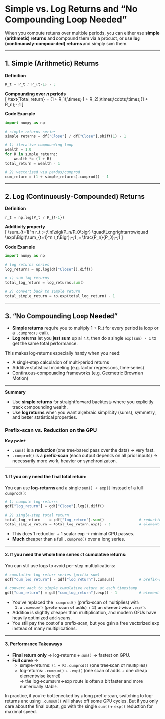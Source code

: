 # Simple vs. Log Returns and “No Compounding Loop Needed”

When you compute returns over multiple periods, you can either use **simple (arithmetic) returns** and compound them via a product, or use **log (continuously-compounded) returns** and simply sum them.

---

## 1. Simple (Arithmetic) Returns

**Definition**  
```python
R_t = P_t / P_{t-1} - 1
```

**Compounding over _n_ periods**  
\[
\text{Total\_return} = (1 + R_1)\;\times\;(1 + R_2)\;\times\;\cdots\;\times\;(1 + R_n)\;-\;1
\]

**Code Example**  
```python
import numpy as np

# simple returns series
simple_returns = df["Close"] / df["Close"].shift(1) - 1

# 1) iterative compounding loop
wealth = 1.0
for R in simple_returns:
    wealth *= (1 + R)
total_return = wealth - 1

# 2) vectorized via pandas/cumprod
cum_return = (1 + simple_returns).cumprod() - 1
```

---

## 2. Log (Continuously‐Compounded) Returns

**Definition**  
```python
r_t = np.log(P_t / P_{t-1})
```

**Additivity property**  
\[
\sum_{t=1}^n r_t 
\;=\;\ln\!\bigl(P_n/P_0\bigr)
\quad\Longrightarrow\quad
\exp\!\Bigl(\sum_{t=1}^n r_t\Bigr)\;-\;1
\;=\;\frac{P_n}{P_0}\;-\;1
\]

**Code Example**  
```python
import numpy as np

# log returns series
log_returns = np.log(df["Close"]).diff()

# 1) sum log returns
total_log_return = log_returns.sum()

# 2) convert back to simple return
total_simple_return = np.exp(total_log_return) - 1
```

---

## 3. “No Compounding Loop Needed”

- **Simple returns** require you to multiply 1 + R_t for every period (a loop or a `.cumprod()` call).  
- **Log returns** let you **just sum** up all r_t, then do a single `exp(sum) - 1` to get the same total performance.

This makes log‐returns especially handy when you need:
- A single‐step calculation of multi‐period returns  
- Additive statistical modeling (e.g. factor regressions, time‐series)  
- Continuous‐compounding frameworks (e.g. Geometric Brownian Motion)

---

**Summary**  
- Use **simple returns** for straightforward backtests where you explicitly track compounding wealth.  
- Use **log returns** when you want algebraic simplicity (sums), symmetry, and better statistical properties.





### Prefix‐scan vs. Reduction on the GPU

**Key point:**  
- `.sum()` is a **reduction** (one tree‐based pass over the data) → very fast.  
- `.cumprod()` is a **prefix‐scan** (each output depends on all prior inputs) → necessarily more work, heavier on synchronization.

---

#### 1. If you only need the **final** total return:

You can use **log-returns** and a single `sum() + exp()` instead of a full `cumprod()`:

```python
# 1) compute log‐returns
gdf["log_return"] = gdf["Close"].log().diff()

# 2) single‐step total return
total_log_return    = gdf["log_return"].sum()                # reduction
total_simple_return = total_log_return.exp() - 1             # element‐wise exp on a scalar
```

- This does 1 reduction + 1 scalar exp → minimal GPU passes.  
- **Much** cheaper than a full `.cumprod()` over a long series.  

---

#### 2. If you need the **whole time series** of cumulative returns:

You can still use logs to avoid per-step multiplications:

```python
# cumulative log‐return series (prefix sum)
gdf["cum_log_return"] = gdf["log_return"].cumsum()           # prefix‐scan of adds

# convert back to simple cumulative return at each timestamp
gdf["cum_return"] = gdf["cum_log_return"].exp() - 1          # element‐wise exp
```

- You’ve replaced the `.cumprod()` (prefix‐scan of multiplies) with  
  1) a `.cumsum()` (prefix‐scan of adds) +  2) an element‐wise `.exp()`.  
- Addition is slightly cheaper than multiplication, and modern GPUs have heavily optimized add‐scans.  
- You still pay the cost of a prefix‐scan, but you gain a free vectorized exp instead of many multiplications.

---

#### 3. Performance Takeaways

- **Final return only** → log-returns + `sum()` → fastest on GPU.  
- **Full curve** → 
  - simple‐returns: `(1 + R).cumprod()` (one tree‐scan of multiplies)  
  - log‐returns: `.cumsum()` + `.exp()` (one scan of adds + one cheap elementwise kernel)  
  → the log→cumsum→exp route is often a bit faster and more numerically stable.

In practice, if you’re bottlenecked by a long prefix‐scan, switching to log‐returns and using `.cumsum()` will shave off some GPU cycles. But if you only care about the final output, go with the single `sum()` + `exp()` reduction for maximal speed.


